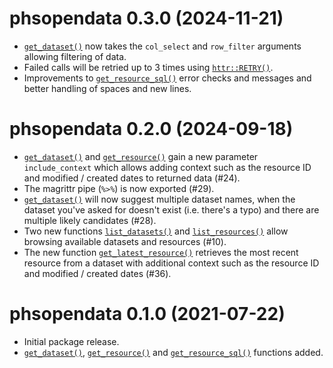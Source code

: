 # phsopendata 0.3.0 (2024-11-21)

- [`get_dataset()`](https://public-health-scotland.github.io/phsopendata/reference/get_dataset.html) now takes the `col_select` and `row_filter` arguments allowing filtering of data.
- Failed calls will be retried up to 3 times using [`httr::RETRY()`](https://httr.r-lib.org/reference/RETRY.html).
- Improvements to [`get_resource_sql()`](https://public-health-scotland.github.io/phsopendata/reference/get_resource_sql.html) error checks and messages and better handling of spaces and new lines.

# phsopendata 0.2.0 (2024-09-18)

- [`get_dataset()`](https://public-health-scotland.github.io/phsopendata/reference/get_dataset.html) and [`get_resource()`](https://public-health-scotland.github.io/phsopendata/reference/get_resource.html) gain a new parameter `include_context` 
which allows adding context such as the resource ID and modified / created 
dates to returned data (#24).
- The magrittr pipe (`%>%`) is now exported (#29).
- [`get_dataset()`](https://public-health-scotland.github.io/phsopendata/reference/get_dataset.html) will now suggest multiple dataset names, when the dataset 
you've asked for doesn't exist (i.e. there's a typo) and there are multiple 
likely candidates  (#28).
- Two new functions [`list_datasets()`](https://public-health-scotland.github.io/phsopendata/reference/list_datasets.html) and [`list_resources()`](https://public-health-scotland.github.io/phsopendata/reference/list_resources.html) allow browsing
available datasets and resources (#10).
- The new function [`get_latest_resource()`](https://public-health-scotland.github.io/phsopendata/reference/get_latest_resource.html) retrieves the most recent resource from a dataset with additional context such as the resource ID and modified / created dates (#36).

# phsopendata 0.1.0 (2021-07-22)

- Initial package release. 
- [`get_dataset()`](https://public-health-scotland.github.io/phsopendata/reference/get_dataset.html), [`get_resource()`](https://public-health-scotland.github.io/phsopendata/reference/get_resource.html) and [`get_resource_sql()`](https://public-health-scotland.github.io/phsopendata/reference/get_resource_sql.html) functions added. 
